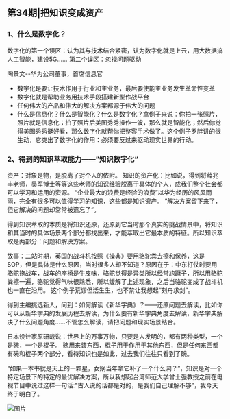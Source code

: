 ## 第34期|把知识变成资产

### 1、什么是数字化？
数字化的第一个误区：认为其与技术结合紧密，认为数字化就是上云，用大数据搞人工智能，建设5G……
第二个误区：忽视问题驱动


陶景文--华为公司董事，首席信息官

- 数字化是要让技术作用于行业和主业务，最后要使能主业务发生革命性变革
- 数字化就是帮助业务用技术手段搭建新型作战平台
- 任何伟大的产品和伟大的解决方案都源于伟大的问题
- 什么是信息化？什么是智能化？什么是数字化？拿例子来说：你拍一张照片，照片就是信息化；拍了照片后美图秀秀操作一波，那么就是智能化；然后你觉得美图秀秀挺好看，那么数字化就帮你把整容手术做了。这个例子罗胖讲的很生动，它突出了数字化的作用：必须要反过来驱动现实世界的行动。

### 2、得到的知识萃取能力——”知识数字化“
资产：对象是物，是脱离了对个人的依附。
知识的资产化：比如说，得到将薛兆丰老师，吴军博士等等这些老师的知识经验脱离于具体的个人，成我们整个社会都可以学习和运用的资源。
“企业最大的浪费是经验的浪费”以华为经历的风风雨雨，完全有很多可以值得学习的知识，这些都是知识资产。
”解决方案留下来了，但它解决的问题却常常被遗忘了“。


得到知识萃取的本质是将知识还原，还原到它当时那个真实的挑战情景中，将知识和其当时的具体场景两个部分都找出来，才能萃取出它最本质的特征。所以知识萃取是两部分：问题和解决方案。


故事：二站时期，英国的战斗机按照《操典》要用骆驼粪去擦和保养，这是SOP，但是具体是什么原因，当时很多人却不知道？原因在于：中东打仗时要用骆驼拖战车，战车的座椅是牛皮味，骆驼觉得是异类所以经常尥蹶子，所以用骆驼粪擦一遍，骆驼觉得气味很熟悉，所以缓解了上述现象，之后当骆驼变成了战斗机也一直在沿用。
这个例子荒谬但活生生，也不禁让我想起“刻舟求剑”。


得到主编挑选新人，问到：如何解读《新华字典》？——还原问题去解读，比如你可以从新华字典的发展历程去解读，为什么要有新华字典角度去解读，新华字典解决了什么问题角度……不管怎么解读，请把问题和现实场景结合。


日本设计家原研哉说：世界上的万事万物，只要是人发明的，都有两种类型，一个是碗，一个是棍子。
碗用来装东西，棍子用于作用于其他东西，但是任何东西都有碗和棍子两个部分，看待知识也是如此，过去我们往往只看到了碗。


“如果一本书就是天上的一颗星，女娲当年拿它补了一个什么洞？”，知识是对一个特定场景下的特定的最优解决方案，所以我想起台湾师范大学曾士强教授之前在电视节目中说过这样一句话:"古人说的话都是对的，是我们自己理解不够”，我今天终于明白了。  

![图片](https://user-images.githubusercontent.com/39020574/120107437-97703a80-c193-11eb-8a83-00cb17a92a89.png)

